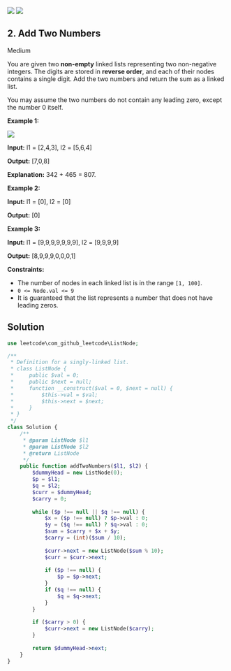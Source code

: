 [![](https://img.shields.io/github/stars/javadev/LeetCode-in-All?label=Stars&style=flat-square)](https://github.com/javadev/LeetCode-in-All)
[![](https://img.shields.io/github/forks/javadev/LeetCode-in-All?label=Fork%20me%20on%20GitHub%20&style=flat-square)](https://github.com/javadev/LeetCode-in-All/fork)

## 2\. Add Two Numbers

Medium

You are given two **non-empty** linked lists representing two non-negative integers. The digits are stored in **reverse order**, and each of their nodes contains a single digit. Add the two numbers and return the sum as a linked list.

You may assume the two numbers do not contain any leading zero, except the number 0 itself.

**Example 1:**

![](https://assets.leetcode.com/uploads/2020/10/02/addtwonumber1.jpg)

**Input:** l1 = [2,4,3], l2 = [5,6,4]

**Output:** [7,0,8]

**Explanation:** 342 + 465 = 807. 

**Example 2:**

**Input:** l1 = [0], l2 = [0]

**Output:** [0] 

**Example 3:**

**Input:** l1 = [9,9,9,9,9,9,9], l2 = [9,9,9,9]

**Output:** [8,9,9,9,0,0,0,1] 

**Constraints:**

*   The number of nodes in each linked list is in the range `[1, 100]`.
*   `0 <= Node.val <= 9`
*   It is guaranteed that the list represents a number that does not have leading zeros.

## Solution

```php
use leetcode\com_github_leetcode\ListNode;

/**
 * Definition for a singly-linked list.
 * class ListNode {
 *     public $val = 0;
 *     public $next = null;
 *     function __construct($val = 0, $next = null) {
 *         $this->val = $val;
 *         $this->next = $next;
 *     }
 * }
 */
class Solution {
    /**
     * @param ListNode $l1
     * @param ListNode $l2
     * @return ListNode
     */
    public function addTwoNumbers($l1, $l2) {
        $dummyHead = new ListNode(0);
        $p = $l1;
        $q = $l2;
        $curr = $dummyHead;
        $carry = 0;
        
        while ($p !== null || $q !== null) {
            $x = ($p !== null) ? $p->val : 0;
            $y = ($q !== null) ? $q->val : 0;
            $sum = $carry + $x + $y;
            $carry = (int)($sum / 10);
            
            $curr->next = new ListNode($sum % 10);
            $curr = $curr->next;
            
            if ($p !== null) {
                $p = $p->next;
            }
            if ($q !== null) {
                $q = $q->next;
            }
        }
        
        if ($carry > 0) {
            $curr->next = new ListNode($carry);
        }
        
        return $dummyHead->next;
    }
}
```